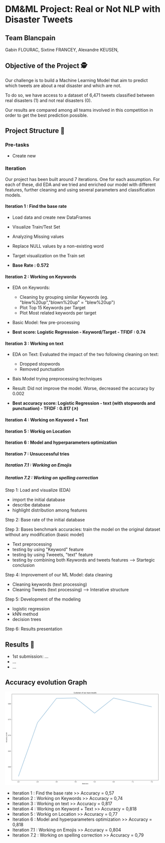 # DM&ML Project: Real or Not NLP with Disaster Tweets 

## Team Blancpain

Gabin FLOURAC,
Sixtine FRANCEY,
Alexandre KEUSEN,

## Objective of the Project 🕵️

Our challenge is to build a Machine Learning Model that aim to predict which tweets are about a real disaster and which are not. 

To do so, we have access to a dataset of 6,471 tweets classified between real disasters (1) and not real disasters (0).

Our results are compared among all teams involved in this competition in order to get the best prediction possible. 

## Project Structure 🚀

### Pre-tasks

- Create new 

### Iteration

Our project has been built around 7 iterations. One for each assumption. For each of these, did  EDA and we tried and enriched our model with different features, further cleaning and using several parameters and classification models.

#### Iteration 1 : Find the base rate

- Load data and create new DataFrames
- Visualize Train/Test Set
- Analyzing Missing values
- Replace NULL values by a non-existing word 
- Target visualization on the Train set 

- **Base Rate : 0.572**


#### Iteration 2 : Working on Keywords

- EDA on Keywords: 
  - Cleaning by grouping similar Keywords (eg. "blew%20up","blown%20up" = "blew%20up")
  - Plot Top 15 Keywords per Target 
  - Plot Most related keywords per target 
- Basic Model: few pre-processing

- **Best score: Logistic Regression - Keyword/Target - TFIDF : 0.74**


#### Iteration 3 : Working on text

- EDA on Text: Evaluated the impact of the two following cleaning on text:
  - Dropped stopwords
  - Removed punctuation

- Bais Model trying preprocessing techniques
- Result: Did not improve the model. Worse, decreased the accuracy by 0.002

- **Best accuracy score: Logistic Regression - text (with stopwords and punctuation) - TFIDF : 0.817 (↗)**


#### Iteration 4 : Working on Keyword + Text
#### Iteration 5 : Workig on Location
#### Iteration 6 : Model and hyperparameters optimization                      
#### Iteration 7 : Unsuccessful tries
##### Iteration 7.1 : Working on Emojis
##### Iteration 7.2 : Working on spelling correction

Step 1: Load and visualize (EDA) 
- import the initial database 
- describe database 
- highlight distribution among features 

Step 2: Base rate of the initial database 

Step 3: Bases benchmark accuracies: train the model on the original dataset without any modification (basic model)
- Text preprocessing
- testing by using "Keyword" feature 
- testing by using Tweeets, "text" feature 
- testing by combining both Keywords and tweets features
--> Startegic conclusion 

Step 4: Improvement of our ML Model: data cleaning 
- Cleaning keywords (text processing)
- Cleaning Tweets (text processing)
--> Interative structure 

Step 5: Development of the modeling 
- logistic regression 
- kNN method 
- decision trees 

Step 6: Results presentation 

## Results 🥇 

- 1st submission: ...
- ...
- ...

## Accuracy evolution Graph

![](Data/progressiongraph.jpg)

- Iteration 1 : Find the base rate >> Accuracy = 0,57
- Iteration 2 : Working on Keywords >> Accuracy = 0,74
- Iteration 3 : Working on text >> Accuracy = 0,817
- Iteration 4 : Working on Keyword + Text >> Accuracy = 0,818
- Iteration 5 : Workig on Location >> Accuracy = 0,77
- Iteration 6 : Model and hyperparameters optimization >> Accuracy = 0,818                        
- Iteration 7.1 : Working on Emojis >> Accuracy = 0,804
- Iteration 7.2 : Working on spelling correction >> Accuracy = 0,79
